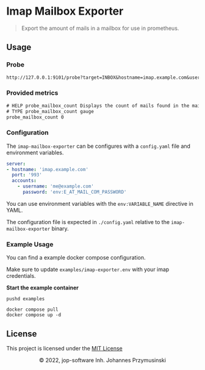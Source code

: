 # Imap Mailbox Exporter

> Export the amount of mails in a mailbox for use in prometheus.

## Usage

### Probe

```txt
http://127.0.0.1:9101/probe?target=INBOX&hostname=imap.example.com&username=me@example.com
```

### Provided metrics

```txt
# HELP probe_mailbox_count Displays the count of mails found in the mailbox
# TYPE probe_mailbox_count gauge
probe_mailbox_count 0
```

### Configuration

The `imap-mailbox-exporter` can be configures with a `config.yaml` file and environment variables.

```yaml
server:
- hostname: 'imap.example.com'
  port: '993'
  accounts:
    - username: 'me@example.com'
      password: 'env:E_AT_MAIL_COM_PASSWORD'
```

You can use environment variables with the `env:VARIABLE_NAME` directive in YAML.

The configuration file is expected in `./config.yaml` relative to the `imap-mailbox-exporter` binary.

### Example Usage

You can find a example docker compose configuration.

Make sure to update `examples/imap-exporter.env` with your imap credentials.

**Start the example container**

```shell
pushd examples

docker compose pull
docker compose up -d
```

## License

This project is licensed under the [MIT License](./LICENCE)

<div align="center">
    <span>&copy; 2022, jop-software Inh. Johannes Przymusinski</span>
</div>